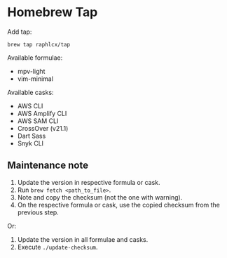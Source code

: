 # Homebrew Tap

Add tap:

```
brew tap raphlcx/tap
```

Available formulae:

- mpv-light
- vim-minimal

Available casks:

- AWS CLI
- AWS Amplify CLI
- AWS SAM CLI
- CrossOver (v21.1)
- Dart Sass
- Snyk CLI

## Maintenance note

1. Update the version in respective formula or cask.
1. Run `brew fetch <path_to_file>`.
1. Note and copy the checksum (not the one with warning).
1. On the respective formula or cask, use the copied checksum from the previous step.

Or:

1. Update the version in all formulae and casks.
1. Execute `./update-checksum`.
